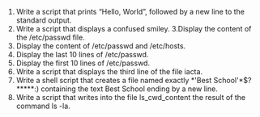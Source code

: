 1. Write a script that prints “Hello, World”, followed by a new line to the standard output.
2. Write a script that displays a confused smiley.
3.Display the content of the /etc/passwd file.
4. Display the content of /etc/passwd and /etc/hosts.
5. Display the last 10 lines of /etc/passwd.
6. Display the first 10 lines of /etc/passwd.
7. Write a script that displays the third line of the file iacta.
8. Write a shell script that creates a file named exactly \*\'Best School\'\*$\?\*\*\*\*\*:) containing the text Best School ending by a new line.
9. Write a script that writes into the file ls_cwd_content the result of the command ls -la.
